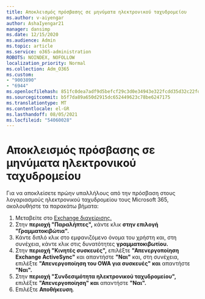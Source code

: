 ```yaml
---
title: Αποκλεισμός πρόσβασης σε μηνύματα ηλεκτρονικού ταχυδρομείου
ms.author: v-aiyengar
author: AshaIyengar21
manager: dansimp
ms.date: 12/15/2020
ms.audience: Admin
ms.topic: article
ms.service: o365-administration
ROBOTS: NOINDEX, NOFOLLOW
localization_priority: Normal
ms.collection: Adm_O365
ms.custom:
- "9003890"
- "6944"
ms.openlocfilehash: 851fc0dea7adf9d5befcf29c3d0e34943e322fcdd35d32c22fd7d2c49a7eed0e
ms.sourcegitcommit: b5f7da89a650d2915dc652449623c78be6247175
ms.translationtype: MT
ms.contentlocale: el-GR
ms.lasthandoff: 08/05/2021
ms.locfileid: "54060028"
---
```

# <a name="block-access-to-email"></a>Αποκλεισμός πρόσβασης σε μηνύματα ηλεκτρονικού ταχυδρομείου

Για να αποκλείσετε πρώην υπαλλήλους από την πρόσβαση στους λογαριασμούς ηλεκτρονικού ταχυδρομείου τους Microsoft 365, ακολουθήστε τα παρακάτω βήματα:

1. Μεταβείτε στο [Exchange διαχείρισης.](https://go.microsoft.com/fwlink/?linkid=2138629)
1. Στην **περιοχή "Παραλήπτες",** κάντε κλικ **στην επιλογή "Γραμματοκιβώτια".**
1. Κάντε διπλό κλικ στο εμφανιζόμενο όνομα του χρήστη και, στη συνέχεια, κάντε κλικ στις δυνατότητες **γραμματοκιβωτίου.**
1. Στην **περιοχή "Κινητές συσκευές",** επιλέξτε **"Απενεργοποίηση Exchange ActiveSync"** και απαντήστε **"Ναι"** και, στη συνέχεια, επιλέξτε **"Απενεργοποίηση του OWA για συσκευές" και** απαντήστε **"Ναι".**
1. Στην **περιοχή "Συνδεσιμότητα ηλεκτρονικού ταχυδρομείου",** επιλέξτε **"Απενεργοποίηση" και** απαντήστε **"Ναι".**
1. Επιλέξτε **Αποθήκευση**.

